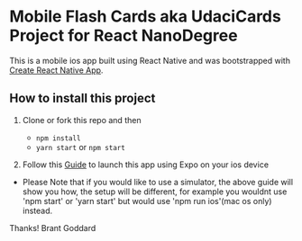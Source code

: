 # Mobile Flash Cards aka UdaciCards Project for React NanoDegree

This is a mobile ios app built using React Native and was bootstrapped with [Create React Native App](https://github.com/react-community/create-react-native-app).

## How to install this project

1. Clone or fork this repo and then

   - `npm install`
   - `yarn start` or `npm start`

2. Follow this [Guide](https://facebook.github.io/react-native/docs/getting-started.html) to launch this app using Expo on your ios device
 - Please Note that if you would like to use a simulator, the above guide will show you how, the setup will be different, for example you wouldnt use 'npm start' or 'yarn start' but  would use 'npm run ios'(mac os only) instead.

Thanks! Brant Goddard
